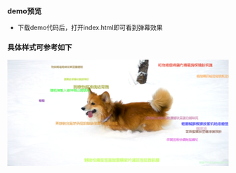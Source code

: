 ﻿### demo预览
- 下载demo代码后，打开index.html即可看到弹幕效果

### 具体样式可参考如下
![Image text](https://raw.githubusercontent.com/please512/bullet_model/master/demo.png)